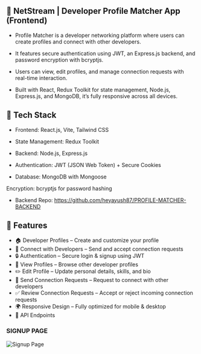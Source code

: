 ## 💼 NetStream | Developer Profile Matcher App (Frontend)

- Profile Matcher is a developer networking platform where users can create profiles and connect with other developers.

- It features secure authentication using JWT, an Express.js backend, and password encryption with bcryptjs.

- Users can view, edit profiles, and manage connection requests with real-time interaction.

- Built with React, Redux Toolkit for state management, Node.js, Express.js, and MongoDB, it’s fully responsive across all devices.

## 🚀 Tech Stack
- Frontend: React.js, Vite, Tailwind CSS

- State Management: Redux Toolkit

- Backend: Node.js, Express.js

- Authentication: JWT (JSON Web Token) + Secure Cookies

- Database: MongoDB with Mongoose

Encryption: bcryptjs for password hashing

- Backend Repo: https://github.com/heyayush87/PROFILE-MATCHER-BACKEND

## 📌 Features

- 🏠 Developer Profiles – Create and customize your profile  
- 🤝 Connect with Developers – Send and accept connection requests  
- 🔒 Authentication – Secure login & signup using JWT  
- 👀 View Profiles – Browse other developer profiles  
- ✏️ Edit Profile – Update personal details, skills, and bio  
- 📩 Send Connection Requests – Request to connect with other developers  
- ✅ Review Connection Requests – Accept or reject incoming connection requests  
- 🌍 Responsive Design – Fully optimized for mobile & desktop  
- 🔧 API Endpoints



### SIGNUP PAGE

![Signup Page](https://github.com/heyayush87/PROFILE-MATCHER-Frontend/blob/feb621a6bc38952b4de28c62e8ed09a7d930915b/Screenshot%202025-06-22%20193044.png)

